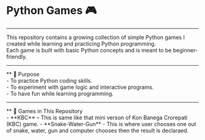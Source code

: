 # Python Games 🎮

<hr>


This repository contains a growing collection of simple Python games I created while learning and practicing Python programming.  
Each game is built with basic Python concepts and is meant to be beginner-friendly.
<hr>
** 🎯 Purpose
<br>
- To practice Python coding skills.
<br>
- To experiment with game logic and interactive programs.
<br>
- To have fun while learning programming.
<hr>
** 📂 Games in This Repository
<br>
- **KBC** – This is same like that mini verson of Kon Banega Crorepati (KBC) game.
- **Snake-Water-Gun** - This is where user chooses one out of snake, water, gun and computer chooses then the result is declaraed.

